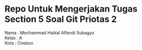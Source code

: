 # Repo Untuk Mengerjakan Tugas Section 5 Soal Git Priotas 2

Nama : Mochammad Haikal Alfandi Subagyo <br>
Kelas : A <br>
Kota : Cirebon <br>